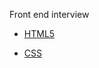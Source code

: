 Front end interview

- [HTML5](https://github.com/wangwenyue/fe8/issues/1)

- [CSS](https://github.com/wangwenyue/fe8/issues/2)
